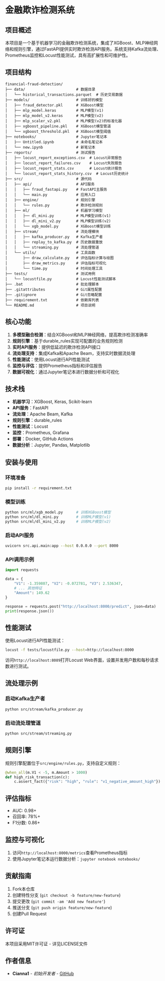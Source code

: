 # 金融欺诈检测系统

## 项目概述
本项目是一个基于机器学习的金融欺诈检测系统，集成了XGBoost、MLP神经网络和规则引擎，通过FastAPI提供实时欺诈检测API服务。系统支持Kafka流处理、Prometheus监控和Locust性能测试，具有高扩展性和可维护性。

## 项目结构
```
financial-fraud-detection/
├── data/                       # 数据目录
│   └── historical_transactions.parquet  # 历史交易数据
├── models/                     # 训练好的模型
│   ├── fraud_detector.pkl      # XGBoost模型
│   ├── mlp_model.keras         # MLP模型(v1)
│   ├── mlp_model_v2.keras      # MLP模型(v2)
│   ├── mlp_scaler_v2.pkl       # MLP模型(v2)的标准化器
│   ├── xgboost_pipeline.pkl    # XGBoost模型管道
│   └── xgboost_threshold.pkl   # XGBoost模型阈值
├── notebooks/                  # Jupyter笔记本
│   ├── Untitled.ipynb          # 未命名笔记本
│   └── new.ipynb               # 新笔记本
├── reports/                    # 测试报告
│   ├── locust_report_exceptions.csv  # Locust异常报告
│   ├── locust_report_failures.csv    # Locust失败报告
│   ├── locust_report_stats.csv       # Locust统计报告
│   └── locust_report_stats_history.csv  # Locust历史统计
├── src/                        # 源代码
│   ├── api/                    # API服务
│   │   ├── fraud_fastapi.py    # FastAPI主服务
│   │   └── main.py             # 应用入口
│   ├── engine/                 # 规则引擎
│   │   └── rules.py            # 欺诈检测规则
│   ├── ml/                     # 机器学习模型
│   │   ├── dl_mini.py          # MLP模型训练(v1)
│   │   ├── dl_mini_v2.py       # MLP模型训练(v2)
│   │   └── xgb_model.py        # XGBoost模型训练
│   ├── stream/                 # 流处理模块
│   │   ├── kafka_producer.py   # Kafka生产者
│   │   ├── replay_to_kafka.py  # 历史数据重放
│   │   └── streaming.py        # 流处理管道
│   └── utils/                  # 工具函数
│       ├── draw_calculate.py   # 评估指标计算与绘图
│       ├── draw_metrics.py     # 评估指标可视化
│       └── time.py             # 时间处理工具
├── tests/                      # 测试用例
│   └── locustfile.py           # Locust性能测试脚本
├── .bat                        # 批处理脚本
├── .gitattributes              # Git属性配置
├── .gitignore                  # Git忽略配置
├── requirement.txt             # 依赖库列表
└── README.md                   # 项目说明
```

## 核心功能
1. **多模型融合检测**：结合XGBoost和MLP神经网络，提高欺诈检测准确率
2. **规则引擎**：基于durable_rules实现可配置的业务规则检测
3. **实时API服务**：提供低延迟的欺诈检测API接口
4. **流处理支持**：集成Kafka和Apache Beam，支持实时数据流处理
5. **性能测试**：使用Locust进行API性能测试
6. **监控与评估**：提供Prometheus指标和评估报告
7. **数据可视化**：通过Jupyter笔记本进行数据分析和可视化

## 技术栈
- **机器学习**：XGBoost, Keras, Scikit-learn
- **API服务**：FastAPI
- **流处理**：Apache Beam, Kafka
- **规则引擎**：durable_rules
- **性能测试**：Locust
- **监控**：Prometheus, Grafana
- **部署**：Docker, GitHub Actions
- **数据分析**：Jupyter, Pandas, Matplotlib

## 安装与使用

### 环境准备
```bash
pip install -r requirement.txt
```

### 模型训练
```bash
python src/ml/xgb_model.py      # 训练XGBoost模型
python src/ml/dl_mini.py        # 训练MLP模型(v1)
python src/ml/dl_mini_v2.py     # 训练MLP模型(v2)
```

### 启动API服务
```bash
uvicorn src.api.main:app --host 0.0.0.0 --port 8000
```

### API调用示例
```python
import requests

data = {
    "V1": -1.359807, "V2": -0.072781, "V3": 2.536347,
    # ... 其他特征
    "Amount": 149.62
}

response = requests.post("http://localhost:8000/predict", json=data)
print(response.json())
```

## 性能测试
使用Locust进行API性能测试：
```bash
locust -f tests/locustfile.py --host=http://localhost:8000
```
访问`http://localhost:8089`打开Locust Web界面，设置并发用户数和每秒请求数进行测试。

## 流处理示例
### 启动Kafka生产者
```bash
python src/stream/kafka_producer.py
```

### 启动流处理管道
```bash
python src/stream/streaming.py
```

## 规则引擎
规则引擎配置位于`src/engine/rules.py`，支持自定义规则：
```python
@when_all(m.V1 < -5, m.Amount > 1000)
def high_risk_transaction(c):
    c.assert_fact({"risk": "high", "rule": "v1_negative_amount_high"})
```

## 评估指标
- AUC: 0.98+
- 召回率: 78%+
- F1分数: 0.86+

## 监控与可视化
1. 访问`http://localhost:8000/metrics`查看Prometheus指标
2. 使用Jupyter笔记本运行数据分析：`jupyter notebook notebooks/`

## 贡献指南
1. Fork本仓库
2. 创建特性分支 (`git checkout -b feature/new-feature`)
3. 提交更改 (`git commit -am 'Add new feature'`)
4. 推送分支 (`git push origin feature/new-feature`)
5. 创建Pull Request

## 许可证
本项目采用MIT许可证 - 详见LICENSE文件

## 作者信息
- **Cianna1** - *初始开发者* - [GitHub](https://github.com/Cianna1)
